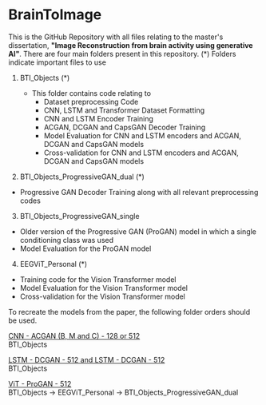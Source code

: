 # BrainToImage

This is the GitHub Repository with all files relating to the master's dissertation, **"Image Reconstruction from brain activity using generative AI"**. There are four main folders present in this repository. (*) Folders indicate important files to use

1. BTI_Objects (*)
    - This folder contains code relating to
        - Dataset preprocessing Code
        - CNN, LSTM and Transformer Dataset Formatting
        - CNN and LSTM Encoder Training
        - ACGAN, DCGAN and CapsGAN Decoder Training
        - Model Evaluation for CNN and LSTM encoders and ACGAN, DCGAN and CapsGAN models
        - Cross-validation for CNN and LSTM encoders and ACGAN, DCGAN and CapsGAN models
          
2. BTI_Objects_ProgressiveGAN_dual (*)
  - Progressive GAN Decoder Training along with all relevant preprocessing codes
    
3. BTI_Objects_ProgressiveGAN_single
  - Older version of the Progressive GAN (ProGAN) model in which a single conditioning class was used
  - Model Evaluation for the ProGAN model
  
4. EEGViT_Personal (*)
  - Training code for the Vision Transformer model
  - Model Evaluation for the Vision Transformer model
  - Cross-validation for the Vision Transformer model
    


To recreate the models from the paper, the following folder orders should be used. 

<u> CNN - ACGAN (B, M and C) - 128 or 512</u>  
BTI_Objects

<u> LSTM - DCGAN - 512 and LSTM - DCGAN - 512 </u>  
BTI_Objects

<u> ViT - ProGAN - 512 </u>  
BTI_Objects -> EEGViT_Personal -> BTI_Objects_ProgressiveGAN_dual
